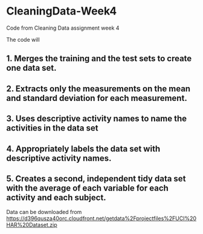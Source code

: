 # CleaningData-Week4
Code from Cleaning Data assignment week 4

The code will
## 1. Merges the training and the test sets to create one data set. 
## 2. Extracts only the measurements on the mean and standard deviation for each measurement. 
## 3. Uses descriptive activity names to name the activities in the data set 
## 4. Appropriately labels the data set with descriptive activity names. 
## 5. Creates a second, independent tidy data set with the average of each variable for each activity and each subject.

Data can be downloaded from
https://d396qusza40orc.cloudfront.net/getdata%2Fprojectfiles%2FUCI%20HAR%20Dataset.zip

